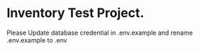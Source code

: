 # Inventory Test Project.
Please Update database credential in .env.example and rename .env.example to .env
